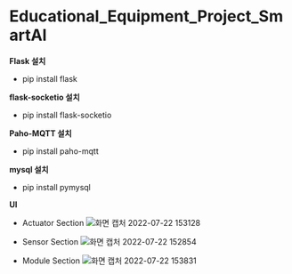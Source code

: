 # Educational_Equipment_Project_SmartAI

**Flask 설치**
* pip install flask

**flask-socketio 설치**
* pip install flask-socketio

**Paho-MQTT 설치**
* pip install paho-mqtt

**mysql 설치**
* pip install pymysql 


**UI**
* Actuator Section
![화면 캡처 2022-07-22 153128](https://user-images.githubusercontent.com/86037701/180379608-aa608d16-317d-4202-b1bf-82ef7d3b01bf.png)

* Sensor Section
![화면 캡처 2022-07-22 152854](https://user-images.githubusercontent.com/86037701/180379590-cb6a7e5c-c5e8-48ac-86ca-98a150a28dea.png)

* Module Section
![화면 캡처 2022-07-22 153831](https://user-images.githubusercontent.com/86037701/180379613-66f5fc7f-d7f1-43cc-9a9a-5fa776801b24.png)

